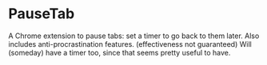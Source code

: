 # PauseTab
A Chrome extension to pause tabs: set a timer to go back to them later. Also includes anti-procrastination features. (effectiveness not guaranteed)
Will (someday) have a timer too, since that seems pretty useful to have.
